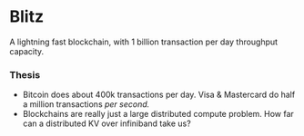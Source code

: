 # Blitz

A lightning fast blockchain, with 1 billion transaction per day throughput capacity. 

### Thesis
- Bitcoin does about 400k transactions per day. Visa & Mastercard do half a million transactions _per second._
- Blockchains are really just a large distributed compute problem. How far can a distributed KV over infiniband take us?
